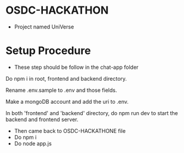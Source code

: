 # OSDC-HACKATHON
* Project named UniVerse

# Setup Procedure
* These step should be follow in the chat-app folder

Do npm i in root, frontend and backend directory.

Rename .env.sample to .env and those fields.

Make a mongoDB account and add the uri to .env.

In both 'frontend' and 'backend' directory, do npm run dev to start the backend and frontend server.

* Then came back to OSDC-HACKATHONE file
* Do npm i
* Do node app.js
